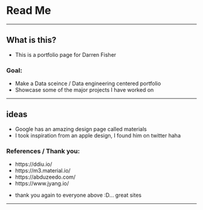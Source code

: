 # Read Me

--- 

## What is this? 
- This is a portfolio page for Darren Fisher 

### Goal:

- Make a Data sceince / Data engineering centered portfolio
- Showcase some of the major projects I have worked on


---


## ideas
- Google has an amazing design page called materials 
- I took inspiration from an apple design, I found him on twitter haha


### References / Thank you:
<ul>
    <li>https://ddiu.io/ </li>
    <li>https://m3.material.io/</li>
    <li>https://abduzeedo.com/ </li>
    <li>https://www.jyang.io/</li>
</ul>

- thank you again to everyone above :D... great sites

---
